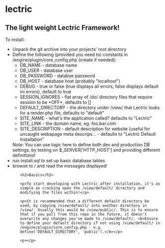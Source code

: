 # lectric

<h2>The light weight Lectric Framework!</h2>

To install:
  <ul>
    <li>Unpack the git archive into your projects' root directory</li>
    <li>Define the following (provided you need to) constants in /engine/plugin/core_config.php (create if needed):
      <ul>
        <li>DB_NAME - database name</li>
        <li>DB_USER - database user</li>
        <li>DB_PASSWORD - databse password</li>
        <li>DB_HOST - database host (probably "localhost")</li>
        <li>DEBUG - true or false (true displays all errors, false displays default ini errors), default to true</li>
        <li>SESSION_IGNORES - flat array of /do/ directory files that require session to be *OFF*, defaults to []</li>
        <li>DEFAULT_DIRECTORY - the directory under /view/ that Lectric looks for a render.php file, defaults to "default"</li>
        <li>SITE_NAME - what's the application called? defaults to "Lectric"</li>
        <li>SITE_LINK - the domain name, eg. foo.bar.com</li>
        <li>SITE_DESCRIPTION - default description for website (useful for uncaught webapage meta descrips... - defaults to "Lectric Default Installation"</li>
      </ul>
        Note: You can use logic here to define both dev and production DB settings, by testing on $_SERVER['HTTP_HOST'] and providing different definitions!
    </li>
    <li>run install.sql to set up basic database tables</li>
    <li>browse to / and read the messages displayed!</li>
  <ul>
    
    <h2>Basics</h2>
    
    <p>To start developing with Lectric after installation, it's as simple as cracking open the /view/default/ directory and modifying the files within!</p>
    
    <p>It is recommended that a different default directory be used, by copying /view/default/ into another directory in /view/. Usually this would be /view/public/. This is to ensure that if you pull from this repo in the future, it doesn't overwrite any changes you've made to /view/default/. <b>Ensure to define your default directory if not using /view/default/ in /engine/plugin/core_config.php - e.g. define('DEFAULT_DIRECTORY', 'public').</b></p>
    
    <p></p>
